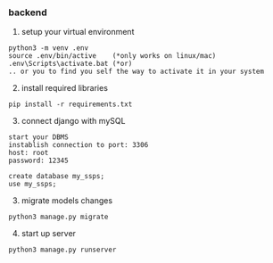 ### backend
1. setup your virtual environment
```
python3 -m venv .env
source .env/bin/active    (*only works on linux/mac)
.env\Scripts\activate.bat (*or)
.. or you to find you self the way to activate it in your system
```
2. install required libraries
```
pip install -r requirements.txt
```
3. connect django with mySQL
```
start your DBMS
instablish connection to port: 3306
host: root
password: 12345

create database my_ssps;
use my_ssps;
```
3. migrate models changes
```
python3 manage.py migrate
```
4. start up server
```
python3 manage.py runserver
```

